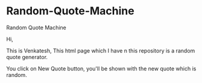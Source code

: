 # Random-Quote-Machine
Random Quote Machine


Hi, 

This is Venkatesh,
This html page which I have n this repository is a random quote generator.

You click on New Quote button, you'll be shown with the new quote which is random.



